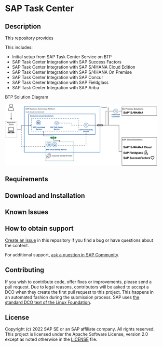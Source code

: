 # SAP Task Center
<!--- Register repository https://api.reuse.software/register, then add REUSE badge:
[![REUSE status](https://api.reuse.software/badge/github.com/SAP-samples/REPO-NAME)](https://api.reuse.software/info/github.com/SAP-samples/REPO-NAME)
-->

## Description

This repository provides 

This includes:

- Initial setup from SAP Task Center Service on BTP
- SAP Task Center Integration with SAP Success Factors
- SAP Task Center Integration with SAP S/4HANA Cloud Edition
- SAP Task Center Integration with SAP S/4HANA On Premise
- SAP Task Center Integration with SAP Concur
- SAP Task Center Integration with SAP Fieldglass
- SAP Task Center Integration with SAP Ariba


BTP Solution Diagram

<img src="docs/pics/sap_btp_taskcenter_solution_diagram.png" width="750">

## Requirements

## Download and Installation

## Known Issues

## How to obtain support
[Create an issue](https://github.com/SAP-samples/<repository-name>/issues) in this repository if you find a bug or have questions about the content.
 
For additional support, [ask a question in SAP Community](https://answers.sap.com/questions/ask.html).

## Contributing
If you wish to contribute code, offer fixes or improvements, please send a pull request. Due to legal reasons, contributors will be asked to accept a DCO when they create the first pull request to this project. This happens in an automated fashion during the submission process. SAP uses [the standard DCO text of the Linux Foundation](https://developercertificate.org/).

## License
Copyright (c) 2022 SAP SE or an SAP affiliate company. All rights reserved. This project is licensed under the Apache Software License, version 2.0 except as noted otherwise in the [LICENSE](LICENSES/Apache-2.0.txt) file.
